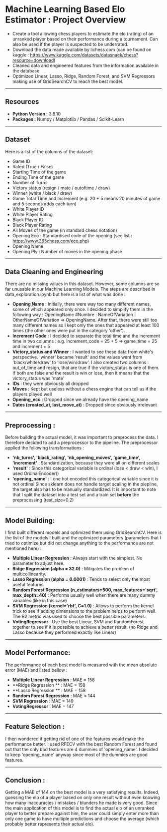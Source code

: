 # Machine Learning Based Elo Estimator : Project Overview

- Create a tool allowing chess players to estimate the elo (rating) of an unranked player based on their performance during a tournament. Can also be used if the player is suspected to be underrated.
- Download the data made available by lichess.com (can be found on kaggle : https://www.kaggle.com/datasets/datasnaek/chess?resource=download)
- Cleaned data and engineered features from the information available in the database
- Optimized Linear, Lasso, Ridge, Random Forest, and SVM Regressors making use of GridSearchCV to reach the best model.

<hr/>

## Resources

- **Python Version :** 3.8.10
- **Packages :** Numpy / Matplotlib / Pandas / Scikit-Learn

<hr/>

## Dataset
Here is a list of the columns of the dataset:
* Game ID
* Rated (True / False)
* Starting Time of the game
* Ending Time of the game
* Number of Turns
* Victory status (resign / mate / outoftime / draw)
* Winner (white / black / draw)
* Game Total Time and Increment (e.g. 20 + 5 means 20 minutes of game and 5 seconds adds each turn)
* White Player ID
* White Player Rating
* Black Player ID
* Black Player Rating
* All Moves of the game (in standard chess notation)
* Opening Eco : Standardised code of the opening (see list : https://www.365chess.com/eco.php)
* Opening Name
* Opening Ply : Number of moves in the opening phase

<hr/>

## Data Cleaning and Engineering
There are no missing values in this dataset. However, some columns are so far unusable in our Machine Learning Models. The steps are described in data_exploration.ipynb but here is a list of what was done :
* **Opening Name** : Initially, there were way too many different names, some of which appeared only once. I decided to simplify them in the following way : OpeningName #Numbre : NameOfVariation | OtherNameOfVariation => OpeningName. After that, there were still too many different names so I kept only the ones that appeared at least 100 times (the other ones were put in the category 'other').
* **Increment Code** : I decided to separate the total time and the increment time in two columns : e.g. increment_code = 25 + 5 => game_time = 25 and increment = 5
* **Victory_status and Winner** : I wanted to see these data from white's perspective. 'winner' became 'result' and the values went from 'black/white/draw' to 'lose/win/draw'. I also created two columns : out_of_time and resign, that are true if the victory_status is one of them. If both are false and the result is win or lose, then it means that the victory_status was 'mate'
* **IDs** : they were obviously all dropped
* **Moves** : Kept but useless without a chess engine that can tell us if the players played well
* **Opening_eco** : Dropped since we already have the opening_name
* **Dates (created_at, last_move_at)** : Dropped since obviously irrelevant

<hr/> 

## Preprocessing :
Before building the actual model, it was important to preprocess the data. I therefore decided to add a preprocessor to the pipeline. The preprocessor applied the following transformations :
* **'nb_turns', 'black_rating', 'nb_opening_moves', 'game_time', 'increment'** : Standardization, because they were all on different scales
* **'result'** : Since this categorical variable is ordinal (lose < draw < win), I used OrdinalEncoder()
* **'opening_name'** : I one hot encoded this categorical variable since it is not ordinal
Since sklearn does not handle target scaling in the piepline, the target also has to be manually standardized.
It is important to note that I split the dataset into a test set and a train set **before** the preprocessing (test_size=0.2)

<hr/>

## Model Building:
I first built different models and optimized them using GridSearchCV. Here is the list of the models I built and the optimized parameters (parameters that I tried to optimize but did not change anything to the performance are not mentioned here) :
* **Multiple Linear Regression** : Always start with the simplest. No parameter to adjust here.
* **Ridge Regression (alpha = 32.0)** : Mitigates the problem of multicollinearity.
* **Lasso Regression (alpha = 0.0001)** : Tends to select only the most useful features
* **Random Forest Regression (n_estimators=500, max_features='sqrt', max_depth=40)** : Performs usually well when there are many dummy variables (like in this case)
* **SVM Regression (kernel='rbf', C=1.0)** : Allows to perform the kernel trick to see if adding dimensions to the problem helps to perform well.
The R2 metric was used to choose the best possible parameters.
* **VotingRegressor** : Use the best Linear, SVM and RandomForest together to see if it is possible to achieve a better result. (no Ridge and Lasso because they performed exactly like Linear)

<hr/>

## Model Performance:
The performance of each best model is measured with the mean absolute error (MAE) and listed bellow :
* **Multiple Linear Regression** : MAE = 158
* **Ridge Regression ** : MAE = 158
* **Lasso Regression ** : MAE = 158
* **Random Forest Regression** : MAE = 144
* **SVM Regression** : MAE = 149
* **VotingRegressor** : MAE = 147

<hr/>

## Feature Selection :
I then wondered if getting rid of one of the features would make the performance better. I used RFECV with the best Random Forest and found out that the only bad features are 4 dummies of 'opening_name'. I decided to keep 'opening_name' anyway since most of the dummies are good features.

<hr/>

## Conclusion :
Getting a MAE of 144 on the best model is a very satisfying results. Indeed, guessing the elo of a player based on only one result without even knowing how many inaccuracies / mistakes / blunders he made is very good. Since the main application of this model is to find the actual elo of an unranked player to better prepare against him, the user could simply enter more than only one game to have multiple predictions and choose the average (which probably better represents their actual elo).
